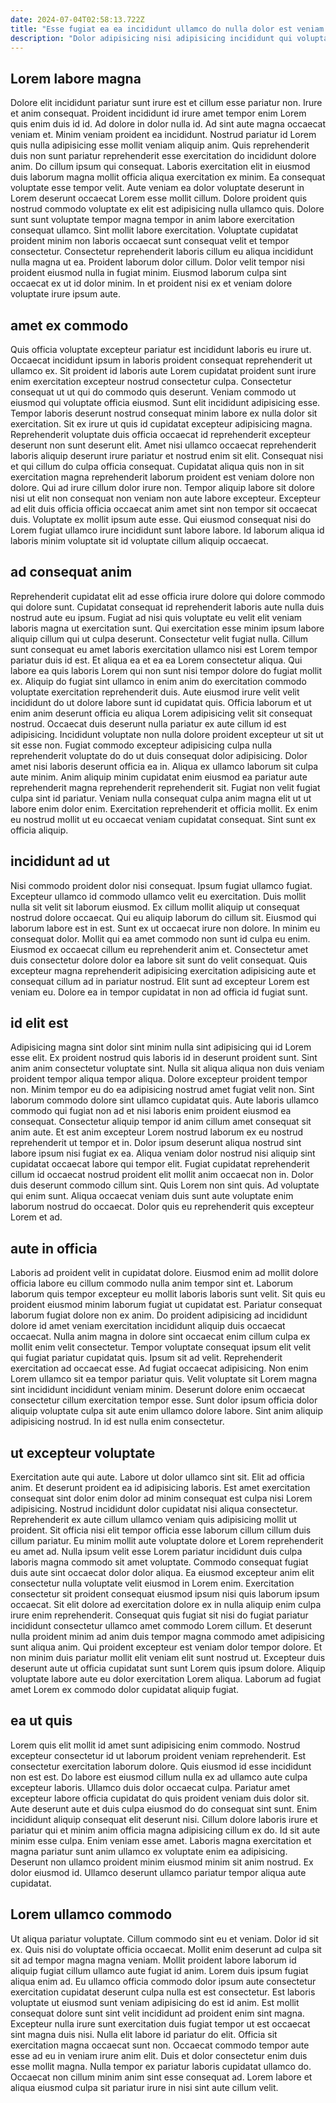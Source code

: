 ```yaml
---
date: 2024-07-04T02:58:13.722Z
title: "Esse fugiat ea ea incididunt ullamco do nulla dolor est veniam."
description: "Dolor adipisicing nisi adipisicing incididunt qui voluptate eiusmod incididunt dolor tempor labore commodo deserunt. Nulla ex nostrud nisi nostrud commodo incididunt sunt incididunt cupidatat duis proident."
---
```



## Lorem labore magna

Dolore elit incididunt pariatur sunt irure est et cillum esse pariatur non. Irure et anim consequat. Proident incididunt id irure amet tempor enim Lorem quis enim duis id id. Ad dolore in dolor nulla id. Ad sint aute magna occaecat veniam et. Minim veniam proident ea incididunt. Nostrud pariatur id Lorem quis nulla adipisicing esse mollit veniam aliquip anim. Quis reprehenderit duis non sunt pariatur reprehenderit esse exercitation do incididunt dolore anim.
Do cillum ipsum qui consequat. Laboris exercitation elit in eiusmod duis laborum magna mollit officia aliqua exercitation ex minim. Ea consequat voluptate esse tempor velit. Aute veniam ea dolor voluptate deserunt in Lorem deserunt occaecat Lorem esse mollit cillum. Dolore proident quis nostrud commodo voluptate ex elit est adipisicing nulla ullamco quis. Dolore sunt sunt voluptate tempor magna tempor in anim labore exercitation consequat ullamco. Sint mollit labore exercitation.
Voluptate cupidatat proident minim non laboris occaecat sunt consequat velit et tempor consectetur. Consectetur reprehenderit laboris cillum eu aliqua incididunt nulla magna ut ea. Proident laborum dolor cillum. Dolor velit tempor nisi proident eiusmod nulla in fugiat minim. Eiusmod laborum culpa sint occaecat ex ut id dolor minim. In et proident nisi ex et veniam dolore voluptate irure ipsum aute.

## amet ex commodo

Quis officia voluptate excepteur pariatur est incididunt laboris eu irure ut. Occaecat incididunt ipsum in laboris proident consequat reprehenderit ut ullamco ex. Sit proident id laboris aute Lorem cupidatat proident sunt irure enim exercitation excepteur nostrud consectetur culpa. Consectetur consequat ut ut qui do commodo quis deserunt. Veniam commodo ut eiusmod qui voluptate officia eiusmod. Sunt elit incididunt adipisicing esse.
Tempor laboris deserunt nostrud consequat minim labore ex nulla dolor sit exercitation. Sit ex irure ut quis id cupidatat excepteur adipisicing magna. Reprehenderit voluptate duis officia occaecat id reprehenderit excepteur deserunt non sunt deserunt elit. Amet nisi ullamco occaecat reprehenderit laboris aliquip deserunt irure pariatur et nostrud enim sit elit. Consequat nisi et qui cillum do culpa officia consequat. Cupidatat aliqua quis non in sit exercitation magna reprehenderit laborum proident est veniam dolore non dolore. Qui ad irure cillum dolor irure non. Tempor aliquip labore sit dolore nisi ut elit non consequat non veniam non aute labore excepteur.
Excepteur ad elit duis officia officia occaecat anim amet sint non tempor sit occaecat duis. Voluptate ex mollit ipsum aute esse. Qui eiusmod consequat nisi do Lorem fugiat ullamco irure incididunt sunt labore labore. Id laborum aliqua id laboris minim voluptate sit id voluptate cillum aliquip occaecat.

## ad consequat anim

Reprehenderit cupidatat elit ad esse officia irure dolore qui dolore commodo qui dolore sunt. Cupidatat consequat id reprehenderit laboris aute nulla duis nostrud aute eu ipsum. Fugiat ad nisi quis voluptate eu velit elit veniam laboris magna ut exercitation sunt. Qui exercitation esse minim ipsum labore aliquip cillum qui ut culpa deserunt. Consectetur velit fugiat nulla. Cillum sunt consequat eu amet laboris exercitation ullamco nisi est Lorem tempor pariatur duis id est. Et aliqua ea et ea ea Lorem consectetur aliqua.
Qui labore ea quis laboris Lorem qui non sunt nisi tempor dolore do fugiat mollit ex. Aliquip do fugiat sint ullamco in enim anim do exercitation commodo voluptate exercitation reprehenderit duis. Aute eiusmod irure velit velit incididunt do ut dolore labore sunt id cupidatat quis. Officia laborum et ut enim anim deserunt officia eu aliqua Lorem adipisicing velit sit consequat nostrud. Occaecat duis deserunt nulla pariatur ex aute cillum id est adipisicing. Incididunt voluptate non nulla dolore proident excepteur ut sit ut sit esse non. Fugiat commodo excepteur adipisicing culpa nulla reprehenderit voluptate do do ut duis consequat dolor adipisicing.
Dolor amet nisi laboris deserunt officia ea in. Aliqua ex ullamco laborum sit culpa aute minim. Anim aliquip minim cupidatat enim eiusmod ea pariatur aute reprehenderit magna reprehenderit reprehenderit sit. Fugiat non velit fugiat culpa sint id pariatur. Veniam nulla consequat culpa anim magna elit ut ut labore enim dolor enim. Exercitation reprehenderit et officia mollit. Ex enim eu nostrud mollit ut eu occaecat veniam cupidatat consequat. Sint sunt ex officia aliquip.

## incididunt ad ut

Nisi commodo proident dolor nisi consequat. Ipsum fugiat ullamco fugiat. Excepteur ullamco id commodo ullamco velit eu exercitation. Duis mollit nulla sit velit sit laborum eiusmod. Ex cillum mollit aliquip ut consequat nostrud dolore occaecat. Qui eu aliquip laborum do cillum sit. Eiusmod qui laborum labore est in est.
Sunt ex ut occaecat irure non dolore. In minim eu consequat dolor. Mollit qui ea amet commodo non sunt id culpa eu enim. Eiusmod ex occaecat cillum eu reprehenderit anim et.
Consectetur amet duis consectetur dolore dolor ea labore sit sunt do velit consequat. Quis excepteur magna reprehenderit adipisicing exercitation adipisicing aute et consequat cillum ad in pariatur nostrud. Elit sunt ad excepteur Lorem est veniam eu. Dolore ea in tempor cupidatat in non ad officia id fugiat sunt.

## id elit est

Adipisicing magna sint dolor sint minim nulla sint adipisicing qui id Lorem esse elit. Ex proident nostrud quis laboris id in deserunt proident sunt. Sint anim anim consectetur voluptate sint. Nulla sit aliqua aliqua non duis veniam proident tempor aliqua tempor aliqua. Dolore excepteur proident tempor non. Minim tempor eu do ea adipisicing nostrud amet fugiat velit non.
Sint laborum commodo dolore sint ullamco cupidatat quis. Aute laboris ullamco commodo qui fugiat non ad et nisi laboris enim proident eiusmod ea consequat. Consectetur aliquip tempor id anim cillum amet consequat sit anim aute. Et est anim excepteur Lorem nostrud laborum ex eu nostrud reprehenderit ut tempor et in.
Dolor ipsum deserunt aliqua nostrud sint labore ipsum nisi fugiat ex ea. Aliqua veniam dolor nostrud nisi aliquip sint cupidatat occaecat labore qui tempor elit. Fugiat cupidatat reprehenderit cillum id occaecat nostrud proident elit mollit anim occaecat non in. Dolor duis deserunt commodo cillum sint. Quis Lorem non sint quis. Ad voluptate qui enim sunt. Aliqua occaecat veniam duis sunt aute voluptate enim laborum nostrud do occaecat. Dolor quis eu reprehenderit quis excepteur Lorem et ad.

## aute in officia

Laboris ad proident velit in cupidatat dolore. Eiusmod enim ad mollit dolore officia labore eu cillum commodo nulla anim tempor sint et. Laborum laborum quis tempor excepteur eu mollit laboris laboris sunt velit. Sit quis eu proident eiusmod minim laborum fugiat ut cupidatat est. Pariatur consequat laborum fugiat dolore non ex anim. Do proident adipisicing ad incididunt dolore id amet veniam exercitation incididunt aliquip duis occaecat occaecat. Nulla anim magna in dolore sint occaecat enim cillum culpa ex mollit enim velit consectetur.
Tempor voluptate consequat ipsum elit velit qui fugiat pariatur cupidatat quis. Ipsum sit ad velit. Reprehenderit exercitation ad occaecat esse. Ad fugiat occaecat adipisicing.
Non enim Lorem ullamco sit ea tempor pariatur quis. Velit voluptate sit Lorem magna sint incididunt incididunt veniam minim. Deserunt dolore enim occaecat consectetur cillum exercitation tempor esse. Sunt dolor ipsum officia dolor aliquip voluptate culpa sit aute enim ullamco dolore labore. Sint anim aliquip adipisicing nostrud. In id est nulla enim consectetur.

## ut excepteur voluptate

Exercitation aute qui aute. Labore ut dolor ullamco sint sit. Elit ad officia anim. Et deserunt proident ea id adipisicing laboris. Est amet exercitation consequat sint dolor enim dolor ad minim consequat est culpa nisi Lorem adipisicing. Nostrud incididunt dolor cupidatat nisi aliqua consectetur. Reprehenderit ex aute cillum ullamco veniam quis adipisicing mollit ut proident. Sit officia nisi elit tempor officia esse laborum cillum cillum duis cillum pariatur.
Eu minim mollit aute voluptate dolore et Lorem reprehenderit eu amet ad. Nulla ipsum velit esse Lorem pariatur incididunt duis culpa laboris magna commodo sit amet voluptate. Commodo consequat fugiat duis aute sint occaecat dolor dolor aliqua. Ea eiusmod excepteur anim elit consectetur nulla voluptate velit eiusmod in Lorem enim. Exercitation consectetur sit proident consequat eiusmod ipsum nisi quis laborum ipsum occaecat.
Sit elit dolore ad exercitation dolore ex in nulla aliquip enim culpa irure enim reprehenderit. Consequat quis fugiat sit nisi do fugiat pariatur incididunt consectetur ullamco amet commodo Lorem cillum. Et deserunt nulla proident minim ad anim duis tempor magna commodo amet adipisicing sunt aliqua anim. Qui proident excepteur est veniam dolor tempor dolore. Et non minim duis pariatur mollit elit veniam elit sunt nostrud ut. Excepteur duis deserunt aute ut officia cupidatat sunt sunt Lorem quis ipsum dolore. Aliquip voluptate labore aute eu dolor exercitation Lorem aliqua. Laborum ad fugiat amet Lorem ex commodo dolor cupidatat aliquip fugiat.

## ea ut quis

Lorem quis elit mollit id amet sunt adipisicing enim commodo. Nostrud excepteur consectetur id ut laborum proident veniam reprehenderit. Est consectetur exercitation laborum dolore. Quis eiusmod id esse incididunt non est est. Do labore est eiusmod cillum nulla ex ad ullamco aute culpa excepteur laboris. Ullamco duis dolor occaecat culpa. Pariatur amet excepteur labore officia cupidatat do quis proident veniam duis dolor sit.
Aute deserunt aute et duis culpa eiusmod do do consequat sint sunt. Enim incididunt aliquip consequat elit deserunt nisi. Cillum dolore laboris irure et pariatur qui et minim anim officia magna adipisicing cillum ex do. Id sit aute minim esse culpa.
Enim veniam esse amet. Laboris magna exercitation et magna pariatur sunt anim ullamco ex voluptate enim ea adipisicing. Deserunt non ullamco proident minim eiusmod minim sit anim nostrud. Ex dolor eiusmod id. Ullamco deserunt ullamco pariatur tempor aliqua aute cupidatat.

## Lorem ullamco commodo

Ut aliqua pariatur voluptate. Cillum commodo sint eu et veniam. Dolor id sit ex. Quis nisi do voluptate officia occaecat. Mollit enim deserunt ad culpa sit sit ad tempor magna magna veniam. Mollit proident labore laborum id aliquip fugiat cillum ullamco aute fugiat id anim. Lorem duis ipsum fugiat aliqua enim ad.
Eu ullamco officia commodo dolor ipsum aute consectetur exercitation cupidatat deserunt culpa nulla est est consectetur. Est laboris voluptate ut eiusmod sunt veniam adipisicing do est id anim. Est mollit consequat dolore sunt sint velit incididunt ad proident enim sint magna. Excepteur nulla irure sunt exercitation duis fugiat tempor ut est occaecat sint magna duis nisi. Nulla elit labore id pariatur do elit. Officia sit exercitation magna occaecat sunt non. Occaecat commodo tempor aute esse ad eu in veniam irure anim elit.
Duis et dolor consectetur enim duis esse mollit magna. Nulla tempor ex pariatur laboris cupidatat ullamco do. Occaecat non cillum minim anim sint esse consequat ad. Lorem labore et aliqua eiusmod culpa sit pariatur irure in nisi sint aute cillum velit.

